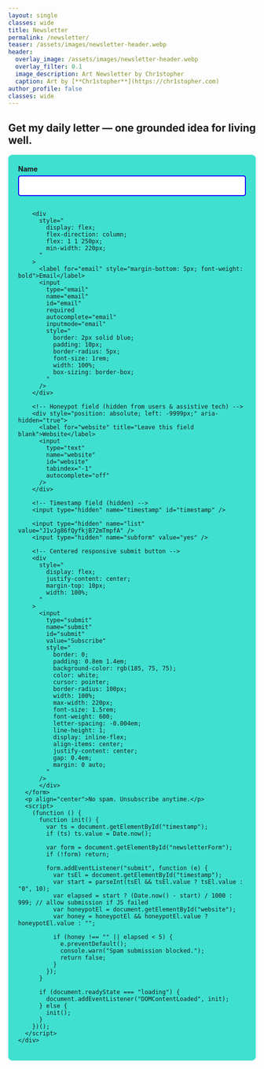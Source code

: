 ```yaml
---
layout: single
classes: wide
title: Newsletter
permalink: /newsletter/
teaser: /assets/images/newsletter-header.webp
header:
  overlay_image: /assets/images/newsletter-header.webp
  overlay_filter: 0.1
  image_description: Art Newsletter by Chr1stopher
  caption: Art by [**Chr1stopher**](https://chr1stopher.com)
author_profile: false
classes: wide
---
```


<!-- ===============================
     NEWSLETTER SECTION
     =============================== -->
<section id="newsletter" class="full-bleed turquoise-banner">
  <div class="wrapper">
    <div class="newsletter-content">
      <h2 class="hero-title animate-slide-up">Get my daily letter — one grounded idea for living well.</h2>
      <form
        id="newsletterForm"
        action="https://mail.nanakasha.com/subscribe"
        method="POST"
        accept-charset="utf-8"
        style="
          display: flex;
          flex-wrap: wrap;
          justify-content: center;
          gap: 15px;
          background-color: turquoise;
          padding: 20px;
          border-radius: 8px;
          max-width: 600px;
          margin: 0 auto;
        "
      >
        <div
          style="
            display: flex;
            flex-direction: column;
            flex: 1 1 250px;
            min-width: 220px;
          "
        >
          <label for="name" style="margin-bottom: 5px; font-weight: bold">Name</label>
          <input
            type="text"
            name="name"
            id="name"
            required
            autocomplete="name"
            style="
              border: 2px solid blue;
              padding: 10px;
              border-radius: 5px;
              font-size: 1rem;
              width: 100%;
              box-sizing: border-box;
            "
          />
        </div>

        <div
          style="
            display: flex;
            flex-direction: column;
            flex: 1 1 250px;
            min-width: 220px;
          "
        >
          <label for="email" style="margin-bottom: 5px; font-weight: bold">Email</label>
          <input
            type="email"
            name="email"
            id="email"
            required
            autocomplete="email"
            inputmode="email"
            style="
              border: 2px solid blue;
              padding: 10px;
              border-radius: 5px;
              font-size: 1rem;
              width: 100%;
              box-sizing: border-box;
            "
          />
        </div>

        <!-- Honeypot field (hidden from users & assistive tech) -->
        <div style="position: absolute; left: -9999px;" aria-hidden="true">
          <label for="website" title="Leave this field blank">Website</label>
          <input
            type="text"
            name="website"
            id="website"
            tabindex="-1"
            autocomplete="off"
          />
        </div>

        <!-- Timestamp field (hidden) -->
        <input type="hidden" name="timestamp" id="timestamp" />

        <input type="hidden" name="list" value="J1vJg86fQyfkjB72mTmpfA" />
        <input type="hidden" name="subform" value="yes" />

        <!-- Centered responsive submit button -->
        <div
          style="
            display: flex;
            justify-content: center;
            margin-top: 10px;
            width: 100%;
          "
        >
          <input
            type="submit"
            name="submit"
            id="submit"
            value="Subscribe"
            style="
              border: 0;
              padding: 0.8em 1.4em;
              background-color: rgb(185, 75, 75);
              color: white;
              cursor: pointer;
              border-radius: 100px;
              width: 100%;
              max-width: 220px;
              font-size: 1.5rem;
              font-weight: 600;
              letter-spacing: -0.004em;
              line-height: 1;
              display: inline-flex;
              align-items: center;
              justify-content: center;
              gap: 0.4em;
              margin: 0 auto;
            "
          />
          </div>
      </form>
      <p align="center">No spam. Unsubscribe anytime.</p>
      <script>
        (function () {
          function init() {
            var ts = document.getElementById("timestamp");
            if (ts) ts.value = Date.now();

            var form = document.getElementById("newsletterForm");
            if (!form) return;

            form.addEventListener("submit", function (e) {
              var tsEl = document.getElementById("timestamp");
              var start = parseInt(tsEl && tsEl.value ? tsEl.value : "0", 10);
              var elapsed = start ? (Date.now() - start) / 1000 : 999; // allow submission if JS failed
              var honeypotEl = document.getElementById("website");
              var honey = honeypotEl && honeypotEl.value ? honeypotEl.value : "";

              if (honey !== "" || elapsed < 5) {
                e.preventDefault();
                console.warn("Spam submission blocked.");
                return false;
              }
            });
          }

          if (document.readyState === "loading") {
            document.addEventListener("DOMContentLoaded", init);
          } else {
            init();
          }
        })();
      </script>
    </div>
  </div>
</section>